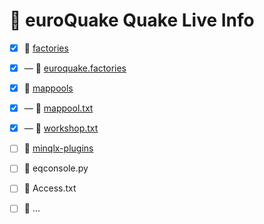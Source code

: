 # 🔱 euroQuake Quake Live Info
- [x] 📁 [factories](https://github.com/euroquake/quakelive/tree/main/factories)  
- [x] — 📄 [euroquake.factories](https://github.com/euroquake/quakelive/blob/main/factories/euroquake.factories)  
- [x] 📁 [mappools](https://github.com/euroquake/quakelive/tree/main/mappools)  
- [x] — 📄 [mappool.txt](https://github.com/euroquake/quakelive/blob/main/mappools/mappool.txt)  
- [x] — 📄 [workshop.txt](https://github.com/euroquake/quakelive/blob/main/mappools/workshop.txt)  


- [ ] 📁 [minqlx-plugins](https://github.com/euroquake/quakelive/tree/main/minqlx-plugins)
- [ ] 📄 eqconsole.py
- [ ] 📄 Access.txt
- [ ] 📄 ...
